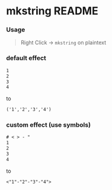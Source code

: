 # mkstring README

### Usage
> Right Click -> `mkstring` on plaintext

### default effect
```txt
1
2
3
4
```
to 
```txt
('1','2','3','4')
```

### custom effect (use symbols)
```txt
# < > - "
1
2
3
4
```
to 
```txt
<"1"-"2"-"3"-"4">
```
